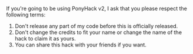 If you're going to be using PonyHack v2, I ask that you please respect the following terms:

1. Don't release any part of my code before this is officially released.
2. Don't change the credits to fit your name or change the name of the hack to claim it as yours.
3. You can share this hack with your friends if you want.
